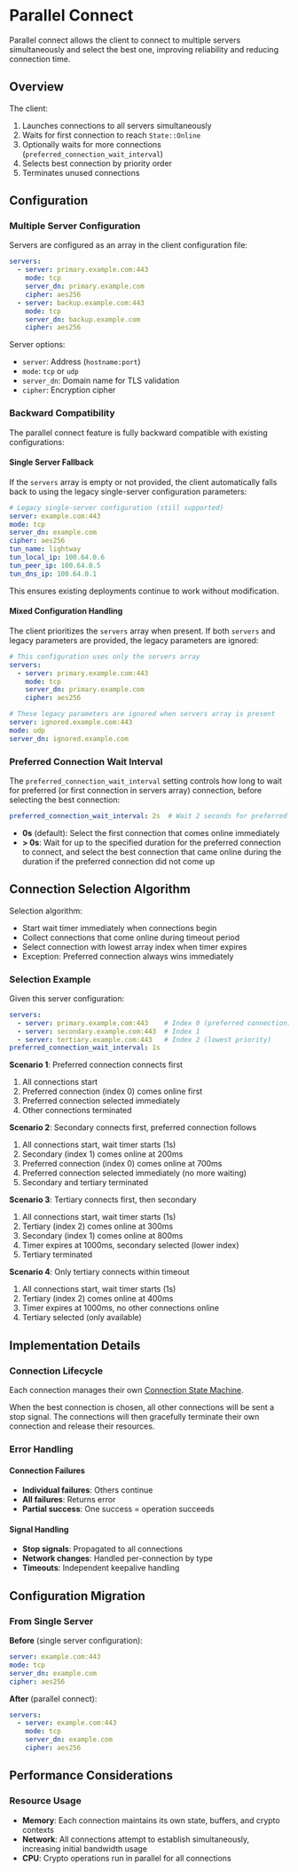 # Parallel Connect

Parallel connect allows the client to connect to multiple servers simultaneously and select the best one, improving reliability and reducing connection time.

## Overview

The client:
1. Launches connections to all servers simultaneously
2. Waits for first connection to reach `State::Online`
3. Optionally waits for more connections (`preferred_connection_wait_interval`)
4. Selects best connection by priority order
5. Terminates unused connections

## Configuration

### Multiple Server Configuration

Servers are configured as an array in the client configuration file:

```yaml
servers:
  - server: primary.example.com:443
    mode: tcp
    server_dn: primary.example.com
    cipher: aes256
  - server: backup.example.com:443
    mode: tcp
    server_dn: backup.example.com
    cipher: aes256
```

Server options:
- `server`: Address (`hostname:port`)
- `mode`: `tcp` or `udp`
- `server_dn`: Domain name for TLS validation
- `cipher`: Encryption cipher

### Backward Compatibility

The parallel connect feature is fully backward compatible with existing configurations:

#### Single Server Fallback

If the `servers` array is empty or not provided, the client automatically falls back to using the legacy single-server configuration parameters:

```yaml
# Legacy single-server configuration (still supported)
server: example.com:443
mode: tcp
server_dn: example.com
cipher: aes256
tun_name: lightway
tun_local_ip: 100.64.0.6
tun_peer_ip: 100.64.0.5
tun_dns_ip: 100.64.0.1
```

This ensures existing deployments continue to work without modification.

#### Mixed Configuration Handling

The client prioritizes the `servers` array when present. If both `servers` and legacy parameters are provided, the legacy parameters are ignored:

```yaml
# This configuration uses only the servers array
servers:
  - server: primary.example.com:443
    mode: tcp
    server_dn: primary.example.com
    cipher: aes256

# These legacy parameters are ignored when servers array is present
server: ignored.example.com:443
mode: udp
server_dn: ignored.example.com
```


### Preferred Connection Wait Interval

The `preferred_connection_wait_interval` setting controls how long to wait for preferred (or first connection in servers array) connection, before selecting the best connection:

```yaml
preferred_connection_wait_interval: 2s  # Wait 2 seconds for preferred connection
```

- **0s** (default): Select the first connection that comes online immediately
- **> 0s**: Wait for up to the specified duration for the preferred connection to connect, and select the best connection that came online during the duration if the preferred connection did not come up

## Connection Selection Algorithm

Selection algorithm:
- Start wait timer immediately when connections begin
- Collect connections that come online during timeout period
- Select connection with lowest array index when timer expires
- Exception: Preferred connection always wins immediately

### Selection Example

Given this server configuration:
```yaml
servers:
  - server: primary.example.com:443    # Index 0 (preferred connection)
  - server: secondary.example.com:443  # Index 1
  - server: tertiary.example.com:443   # Index 2 (lowest priority)
preferred_connection_wait_interval: 1s
```

**Scenario 1**: Preferred connection connects first
1. All connections start
2. Preferred connection (index 0) comes online first
3. Preferred connection selected immediately
4. Other connections terminated

**Scenario 2**: Secondary connects first, preferred connection follows
1. All connections start, wait timer starts (1s)
2. Secondary (index 1) comes online at 200ms
3. Preferred connection (index 0) comes online at 700ms
4. Preferred connection selected immediately (no more waiting)
5. Secondary and tertiary terminated

**Scenario 3**: Tertiary connects first, then secondary
1. All connections start, wait timer starts (1s)
2. Tertiary (index 2) comes online at 300ms
3. Secondary (index 1) comes online at 800ms
4. Timer expires at 1000ms, secondary selected (lower index)
5. Tertiary terminated

**Scenario 4**: Only tertiary connects within timeout
1. All connections start, wait timer starts (1s)
2. Tertiary (index 2) comes online at 400ms
3. Timer expires at 1000ms, no other connections online
4. Tertiary selected (only available)

## Implementation Details

### Connection Lifecycle

Each connection manages their own [Connection State Machine](./connection_state_machine.md).

When the best connection is chosen, all other connections will be sent a stop signal. The connections will then gracefully terminate their own connection and release their resources.

### Error Handling

#### Connection Failures

- **Individual failures**: Others continue
- **All failures**: Returns error
- **Partial success**: One success = operation succeeds

#### Signal Handling

- **Stop signals**: Propagated to all connections
- **Network changes**: Handled per-connection by type
- **Timeouts**: Independent keepalive handling

## Configuration Migration

### From Single Server

**Before** (single server configuration):
```yaml
server: example.com:443
mode: tcp
server_dn: example.com
cipher: aes256
```

**After** (parallel connect):
```yaml
servers:
  - server: example.com:443
    mode: tcp 
    server_dn: example.com
    cipher: aes256
```


## Performance Considerations

### Resource Usage

- **Memory**: Each connection maintains its own state, buffers, and crypto contexts
- **Network**: All connections attempt to establish simultaneously, increasing initial bandwidth usage
- **CPU**: Crypto operations run in parallel for all connections
